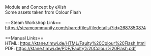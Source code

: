 Module and Concept by eXish<br/>
Some assets taken from Colour Flash<br/>
<br/>
==Steam Workshop Link==<br/>
https://steamcommunity.com/sharedfiles/filedetails/?id=2687850874<br/>
<br/>
==Manual Links==<br/>
HTML: https://ktane.timwi.de/HTML/Faulty%20Colour%20Flash.html<br/>
PDF: https://ktane.timwi.de/PDF/Faulty%20Colour%20Flash.pdf<br/>
